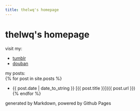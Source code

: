```yaml
---
title: thelwq's homepage
---
```

# thelwq's homepage

visit my:  
- [tumblr](http://tumblr.liuweiqiang.me/)  
- [douban](https://www.douban.com/people/liriban/)

my posts:  
  {% for post in site.posts %}
- {{ post.date | date_to_string }} [{{ post.title }}]({{ post.url }})  
  {% endfor %}

generated by Markdown, powered by Github Pages
